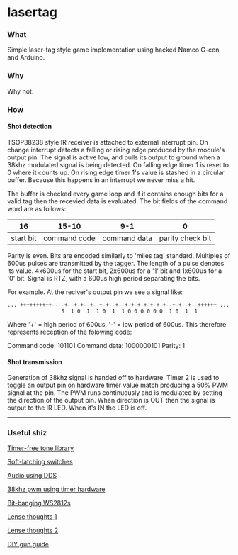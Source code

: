 # lasertag

### What
Simple laser-tag style game implementation using hacked Namco G-con and Arduino.

### Why
Why not.

### How

#### Shot detection
TSOP38238 style IR receiver is attached to external interrupt pin. On change interrupt detects a falling or rising edge produced by the module's output pin. The signal is active low, and pulls its output to ground when a 38khz modulated signal is being detected. On falling edge timer 1 is reset to 0 where it counts up. On rising edge timer 1's value is stashed in a circular buffer. Because this happens in an interrupt we never miss a hit.

The buffer is checked every game loop and if it contains enough bits for a valid tag then the recevied data is evaluated. The bit fields of the command word are as follows:

| 16 |  15-10 | 9-1 | 0 |
|----|--------|-----|---|
| start bit | command code | command data | parity check bit |

Parity is even. Bits are encoded similarly to 'miles tag' standard. Multiples of 600us pulses are transmitted by the tagger. The length of a pulse denotes its value. 4x600us for the start bit, 2x600us for a '1' bit and 1x600us for a '0' bit. Signal is RTZ, with a 600us high period separating the bits.

For example. At the reciver's output pin we see a signal like:

```
... ++++++++++----+--+-+--+--+-+--+--+-+-+-+-+-+-+--+-+--+--++++++ ...
                 S  1 0  1  1 0  1  1 0 0 0 0 0 0  1 0  1  1
```

Where '+' = high period of 600us, '-' = low period of 600us. This therefore represents reception of the folowing code:

Command code: 101101
Command data: 1000000101
Parity: 1

#### Shot transmission

Generation of 38khz signal is handed off to hardware. Timer 2 is used to toggle an output pin on hardware timer value match producing a 50% PWM signal at the pin. The PWM runs continuously and is modulated by setting the direction of the output pin. When direction is OUT then the signal is output to the IR LED. When it's IN the LED is off. 

---

### Useful shiz

[Timer-free tone library](https://bitbucket.org/teckel12/arduino-timer-free-tone/wiki/Home#!example)

[Soft-latching switches](https://www.youtube.com/watch?v=7D9L9oS4AJM)

[Audio using DDS](https://hackaday.com/2016/02/12/embed-with-elliot-audio-playback-with-direct-digital-synthesis/)

[38khz pwm using timer hardware](https://forum.arduino.cc/index.php?topic=102430.msg773556#msg773556)

[Bit-banging WS2812s](https://www.instructables.com/id/Bitbanging-step-by-step-Arduino-control-of-WS2811-/)

[Lense thoughts 1](http://webcache.googleusercontent.com/search?q=cache:d14Z821idtkJ:www.lasertagparts.com/mtoptics.htm+&cd=1&hl=en&ct=clnk&gl=uk)

[Lense thoughts 2](http://webcache.googleusercontent.com/search?q=cache:e1SMQ_9_ErMJ:alumnus.caltech.edu/~leif/infratag/lens_choice.html+&cd=3&hl=en&ct=clnk&gl=uk)

[DIY gun guide](http://www.lasertag.co.uk/PDF_files/sgconst.pdf)
